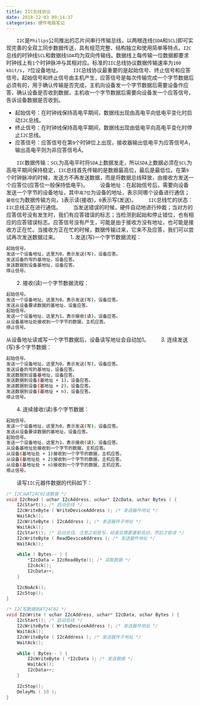 ```yaml
---
title: IIC总线协议
date: 2018-12-03 09:14:37
categories: 硬件电路笔记
---
```

&emsp;&emsp;`I2C`是`Philips`公司推出的芯片间串行传输总线，以两根连线(`SDA`和`SCL`)即可实现完善的全双工同步数据传送，具有规范完整、结构独立和使用简单等特点。`I2C`总线的时钟线`SCL`和数据线`SDA`均为双向传输线。数据线上每传输一位数据都要求时钟线上有`1`个时钟脉冲与其相对应。标准的`IIC`总线协议数据传输速率为`100 kbit/s`，`7`位设备地址。<!--more-->
&emsp;&emsp;`IIC`总线协议最重要的是起始信号、终止信号和应答信号。起始信号和终止信号由主机产生，应答信号是每次传输完成一个字节数据后必须有的，用于确认传输是否完成，主机向设备发一个字节数据后需要设备作应答，确认设备是否收到数据，主机收一个字节数据后需要向设备发一个应答信号，告诉设备数据是否收到。

- 起始信号：在时钟线保持高电平期间，数据线出现由高电平向低电平变化时启动`I2C`总线。
- 终止信号：在时钟线保持高电平期间，数据线出现由低电平向高电平变化时停止`I2C`总线。
- 应答信号：应答信号在第`9`个时钟位上出现，接收器输出低电平为应答信号$A$，输出高电平则为非应答信号$\bar{A}$。

&emsp;&emsp;`IIC`数据传输：`SCL`为高电平时将`SDA`上数据发走，所以`SDA`上数据必须在`SCL`为高电平期间保持稳定，`IIC`总线首先传输的是数据最高位，最后是最低位。在第`9`个时钟脉冲的时候，发送方不再发送数据，而是将数据总线释放，由接收方发送一个应答位(应答位一般保持低电平)。
&emsp;&emsp;设备地址：在起始信号后，需要向设备发送一个字节的设备地址，其中`高7位`为设备的地址，表示同哪个设备进行通信；`最低位`为数据传输方向，`1`表示读(接收)，`0`表示写(发送)。
&emsp;&emsp;`IIC`总线忙的状态：`IIC`总线正在进行通信。
&emsp;&emsp;当发送错误的时候，硬件自动地进行仲裁；当对方的应答信号没有发生时，我们有应答错误的标志；当检测到起始和停止错位，也有相应的应答错误标志。应答信号没有产生，可能是由于接收方没有地址，也可能是接收方正在忙。当接收方正在忙的时候，数据传输过来，它来不及应答，我们可以尝试再次发送数据过来。
&emsp;&emsp;1. 发送(写)一个字节数据流程：

``` bash
起始信号。
发送一个设备地址，这里为0，表示发送(写)，设备应答。
发送设备的写的基地址，设备应答。
发送数据到设备基地址，设备应答。
停止信号。
```

&emsp;&emsp;2. 接收(读)一个字节数据流程：

``` bash
起始信号。
发送一个设备地址，这里为0，表示发送(写)，设备应答。
发送从设备要读数据的基地址，设备应答。
起始信号。
发送一个设备地址，这里为1，表示接收(读)，设备应答。
从设备基地址处接收到一个字节的数据，主机应答。
停止信号。
```

从设备地址读或写一个字节数据后，设备读写地址会自动加1。
&emsp;&emsp;3. 连续发送(写)多个字节数据：

``` bash
起始信号。
发送一个设备地址，这里为0，表示发送(写)，设备应答。
发送设备的写的基地址，设备应答。
发送数据到设备基地址，设备应答。
发送数据到设备(基地址 + 1)，设备应答。
发送数据到设备(基地址 + 2)，设备应答。
发送数据到设备(基地址 + n)，设备应答。
停止信号。
```

&emsp;&emsp;4. 连续接收(读)多个字节数据：

``` bash
起始信号。
发送一个设备地址，这里为0，表示发送(写)，设备应答。
发送从设备要读数据的基地址，设备应答。
起始信号。
发送一个设备地址，这里为1，表示接收(读)，设备应答。
从设备基地址处接收到一个字节的数据，主机应答。
从设备(基地址处 + 1)接收到一个字节的数据，主机应答。
从设备(基地址处 + 2)接收到一个字节的数据，主机应答。
从设备(基地址处 + n)接收到一个字节的数据，主机应答。
停止信号。
```

&emsp;&emsp;读写`IIC`元器件数据的代码如下：

``` cpp
/* I2C从AT24C02读数据 */
void I2cRead ( uchar I2cAddress, uchar* I2cData, uchar Bytes ) {
    I2cStart(); /* 启动总线 */
    I2cWriteByte ( WriteDeviceAddress ); /* 发送器件地址 */
    WaitAck();
    I2cWriteByte ( I2cAddress ); /* 发送器件子地址 */
    WaitAck();
    I2cStart(); /* 启动总线。注意之前是写，结束后需要重新启动，然后才能读 */
    I2cWriteByte ( ReadDeviceAddress ); /* 发送器件地址 */
    WaitAck();

    while ( Bytes-- ) {
        *I2cData = I2cReadByte(); /* 读取数据 */
        I2cAck();
        I2cData++;
    }

    I2cNoAck();
    I2cStop();
}

/* I2C写数据到AT24C02 */
void I2cWrite ( uchar I2cAddress, uchar* I2cData, uchar Bytes ) {
    I2cStart(); /* 启动总线 */
    I2cWriteByte ( WriteDeviceAddress ); /* 发送器件地址 */
    WaitAck();
    I2cWriteByte ( I2cAddress ); /* 发送器件子地址 */
    WaitAck();

    while ( Bytes-- ) {
        I2cWriteByte ( *I2cData ); /* 发送数据 */
        WaitAck();
        I2cData++;
    }

    I2cStop();
    DelayMs ( 10 );
}
```